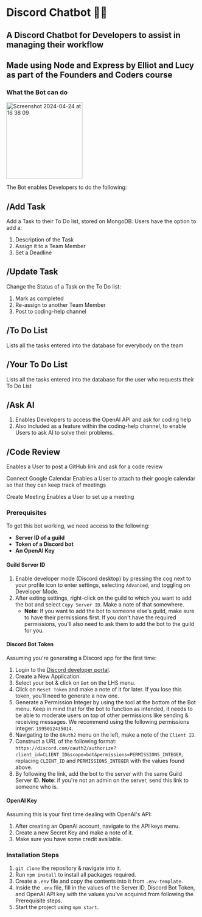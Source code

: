 # Discord Chatbot 🤖💬

## A Discord Chatbot for Developers to assist in managing their workflow
## Made using Node and Express by Elliot and Lucy as part of the Founders and Coders course

### What the Bot can do 
<img width="200" alt="Screenshot 2024-04-24 at 16 38 09" src="https://github.com/fac31/discord-bot-elliot-lucy/assets/154347220/6d72dd6d-ed8d-4d8b-be80-d8d648d98a96">

The Bot enables Developers to do the following:

## /Add Task

Add a Task to their To Do list, stored on MongoDB. Users have the option to add a:
1. Description of the Task
2. Assign it to a Team Member
3. Set a Deadline

## /Update Task
Change the Status of a Task on the To Do list:
1. Mark as completed
2. Re-assign to another Team Member
3. Post to coding-help channel

## /To Do List
Lists all the tasks entered into the database for everybody on the team

## /Your To Do List
Lists all the tasks entered into the database for the user who requests their To Do List

## /Ask AI
1. Enables Developers to access the OpenAI API and ask for coding help
2. Also included as a feature within the coding-help channel, to enable Users to ask AI to solve their problems.

## /Code Review
Enables a User to post a GitHub link and ask for a code review

Connect Google Calendar
Enables a User to attach to their google calendar so that they can keep track of meetings 

Create Meeting
Enables a User to set up a meeting 

### Prerequisites

To get this bot working, we need access to the following:

- **Server ID of a guild** 
- **Token of a Discord bot** 
- **An OpenAI Key**

#### Guild Server ID

1. Enable developer mode (Discord desktop) by pressing the cog next to your profile icon to enter settings, selecting `Advanced`, and toggling on Developer Mode.
2. After exiting settings, right-click on the guild to which you want to add the bot and select `Copy Server ID`. Make a note of that somewhere.
   - **Note**: If you want to add the bot to someone else's guild, make sure to have their permissions first. If you don't have the required permissions, you'll also need to ask them to add the bot to the guild for you.

#### Discord Bot Token

Assuming you're generating a Discord app for the first time:

1. Login to the [Discord developer portal](https://discord.com/developers/applications).
2. Create a New Application.
3. Select your bot & click on `Bot` on the LHS menu.
4. Click on `Reset Token` and make a note of it for later. If you lose this token, you'll need to generate a new one.
5. Generate a Permission Integer by using the tool at the bottom of the Bot menu. Keep in mind that for the bot to function as intended, it needs to be able to moderate users on top of other permissions like sending & receiving messages. We recommend using the following permissions integer: `1995012435014`.
6. Navigating to the `OAuth2` menu on the left, make a note of the `Client ID`.
7. Construct a URL of the following format: `https://discord.com/oauth2/authorize?client_id=CLIENT_ID&scope=bot&permissions=PERMISSIONS_INTEGER`, replacing `CLIENT_ID` and `PERMISSIONS_INTEGER` with the values found above.
8. By following the link, add the bot to the server with the same Guild Server ID. **Note**: if you're not an admin on the server, send this link to someone who is.

#### OpenAI Key

Assuming this is your first time dealing with OpenAI's API:

1. After creating an OpenAI account, navigate to the API keys menu.
2. Create a new Secret Key and make a note of it.
3. Make sure you have some credit available.

### Installation Steps

1. `git clone` the repository & navigate into it.
2. Run `npm install` to install all packages required.
3. Create a `.env` file and copy the contents into it from `.env-template`.
4. Inside the `.env` file, fill in the values of the Server ID, Discord Bot Token, and OpenAI API key with the values you've acquired from following the Prerequisite steps.
5. Start the project using `npm start`.




